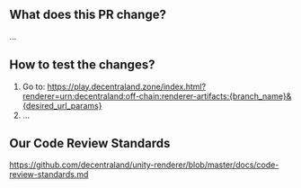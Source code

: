## What does this PR change?

<!--
In case you are fixing any specific issue, please refer to it with `Fixes #issue_number`.
In case you are implementing a new feature, please write a detailed description about it.
As an optional step, you can link or add any useful external documentation to give more context about the proposed changes (for example: design/architecture documents, figma links, screenshots, etc.).
-->

...

## How to test the changes?

<!--
Explain how to test the feature (or fix) for someone who doesn't know anything about this implementation:
At very least add the specific URL from which to test the build and add to it any param you think it would be needed.
-->

1. Go to: https://play.decentraland.zone/index.html?renderer=urn:decentraland:off-chain:renderer-artifacts:{branch_name}&{desired_url_params}
2. ...

## Our Code Review Standards

https://github.com/decentraland/unity-renderer/blob/master/docs/code-review-standards.md
